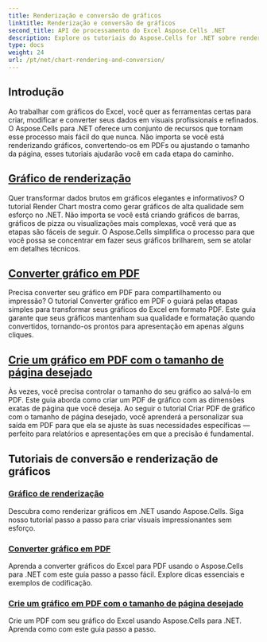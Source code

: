 ```yaml
---
title: Renderização e conversão de gráficos
linktitle: Renderização e conversão de gráficos
second_title: API de processamento do Excel Aspose.Cells .NET
description: Explore os tutoriais do Aspose.Cells for .NET sobre renderização de gráficos, conversão e criação de PDFs com o tamanho de página desejado. Guias passo a passo para manuseio perfeito de gráficos do Excel.
type: docs
weight: 24
url: /pt/net/chart-rendering-and-conversion/
---
```

## Introdução

Ao trabalhar com gráficos do Excel, você quer as ferramentas certas para criar, modificar e converter seus dados em visuais profissionais e refinados. O Aspose.Cells para .NET oferece um conjunto de recursos que tornam esse processo mais fácil do que nunca. Não importa se você está renderizando gráficos, convertendo-os em PDFs ou ajustando o tamanho da página, esses tutoriais ajudarão você em cada etapa do caminho.

## [Gráfico de renderização](./render-chart/)

Quer transformar dados brutos em gráficos elegantes e informativos? O tutorial Render Chart mostra como gerar gráficos de alta qualidade sem esforço no .NET. Não importa se você está criando gráficos de barras, gráficos de pizza ou visualizações mais complexas, você verá que as etapas são fáceis de seguir. O Aspose.Cells simplifica o processo para que você possa se concentrar em fazer seus gráficos brilharem, sem se atolar em detalhes técnicos.

## [Converter gráfico em PDF](./convert-chart-to-pdf/)

Precisa converter seu gráfico em PDF para compartilhamento ou impressão? O tutorial Converter gráfico em PDF o guiará pelas etapas simples para transformar seus gráficos do Excel em formato PDF. Este guia garante que seus gráficos mantenham sua qualidade e formatação quando convertidos, tornando-os prontos para apresentação em apenas alguns cliques.

## [Crie um gráfico em PDF com o tamanho de página desejado](./create-chart-pdf-with-desired-page-size/)

Às vezes, você precisa controlar o tamanho do seu gráfico ao salvá-lo em PDF. Este guia aborda como criar um PDF de gráfico com as dimensões exatas de página que você deseja. Ao seguir o tutorial Criar PDF de gráfico com o tamanho de página desejado, você aprenderá a personalizar sua saída em PDF para que ela se ajuste às suas necessidades específicas — perfeito para relatórios e apresentações em que a precisão é fundamental.

## Tutoriais de conversão e renderização de gráficos
### [Gráfico de renderização](./render-chart/)
Descubra como renderizar gráficos em .NET usando Aspose.Cells. Siga nosso tutorial passo a passo para criar visuais impressionantes sem esforço.
### [Converter gráfico em PDF](./convert-chart-to-pdf/)
Aprenda a converter gráficos do Excel para PDF usando o Aspose.Cells para .NET com este guia passo a passo fácil. Explore dicas essenciais e exemplos de codificação.
### [Crie um gráfico em PDF com o tamanho de página desejado](./create-chart-pdf-with-desired-page-size/)
Crie um PDF com seu gráfico do Excel usando Aspose.Cells para .NET. Aprenda como com este guia passo a passo.